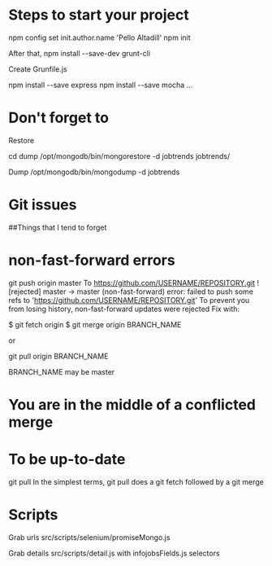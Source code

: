 Steps to start your project
===========================
npm config set init.author.name 'Pello Altadill'
npm init

After that, 
npm install --save-dev grunt-cli

Create Grunfile.js

npm install --save express
npm install --save mocha 
...

Don't forget to
===============

Restore

cd dump
/opt/mongodb/bin/mongorestore -d jobtrends jobtrends/

Dump
/opt/mongodb/bin/mongodump -d jobtrends

Git issues
===========
##Things that I tend to forget

# non-fast-forward errors

git push origin master
 To https://github.com/USERNAME/REPOSITORY.git
  ! [rejected]        master -> master (non-fast-forward)
 error: failed to push some refs to 'https://github.com/USERNAME/REPOSITORY.git'
 To prevent you from losing history, non-fast-forward updates were rejected
Fix with:

$ git fetch origin
$ git merge origin BRANCH_NAME



or

git pull origin BRANCH_NAME

BRANCH_NAME may be master

# You are in the middle of a conflicted merge

To be up-to-date
================
git pull
In the simplest terms, git pull does a git fetch followed by a git merge

Scripts
=======
Grab urls
src/scripts/selenium/promiseMongo.js

Grab details
src/scripts/detail.js
with infojobsFields.js selectors


